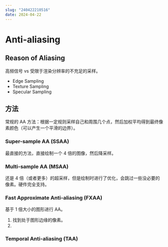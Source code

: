```yaml
---
slug: "240422210516"
date: 2024-04-22
---
```


# Anti-aliasing

## Reason of Aliasing

高频信号 vs 受限于渲染分辨率的不充足的采样。

* Edge Sampling
* Texture Sampling
* Specular Sampling

## 方法

常规的 AA 方法：根据一定规则采样自己和周围几个点，然后加权平均得到最终像素颜色（可以产生一个平滑的边界）。

### Super-sample AA (SSAA)

最直接的方法，直接绘制一个 4 倍的图像，然后降采样。

### Multi-sample AA (MSAA)

还是 4 倍（或者更多）的超采样，但是绘制时进行了优化，会跳过一些没必要的像素。硬件完全支持。

### Fast Approximate Anti-aliasing (FXAA)

基于 1 倍大小的图形进行 AA。

1. 找到处于图形边缘的像素。
2.

### Temporal Anti-aliasing (TAA)
